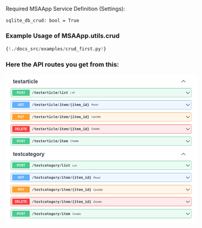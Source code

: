 Required MSAApp Service Definition (Settings):

    sqlite_db_crud: bool = True

### Example Usage of MSAApp.utils.crud

```python
{!./docs_src/examples/crud_first.py!}
```


### Here the API routes you get from this:
![CRUD API Router](../images/msa_example_crud.png)